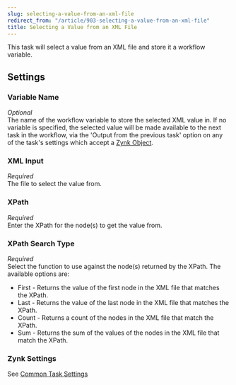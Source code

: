 ```yaml
---
slug: selecting-a-value-from-an-xml-file
redirect_from: "/article/903-selecting-a-value-from-an-xml-file"
title: Selecting a Value from an XML File
---
```

This task will select a value from an XML file and store it a workflow variable.

## Settings
### Variable Name
_Optional_  
The name of the workflow variable to store the selected XML value in. If no variable is specified, the selected value will be made available to the next task in the workflow, via the 'Output from the previous task' option on any of the task's settings which accept a [Zynk Object](zynk-objects). 

### XML Input
_Required_  
The file to select the value from.

### XPath
_Required_  
Enter the XPath for the node(s) to get the value from.

### XPath Search Type 
_Required_  
Select the function to use against the node(s) returned by the XPath. The available options are: 

 * First - Returns the value of the first node in the XML file that matches the XPath.
 * Last - Returns the value of the last node in the XML file that matches the XPath.
 * Count - Returns a count of the nodes in the XML file that match the XPath.
 * Sum - Returns the sum of the values of the nodes in the XML file that match the XPath.

### Zynk Settings
See [Common Task Settings](common-task-settings)